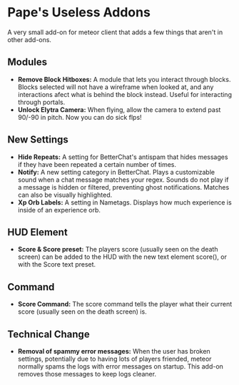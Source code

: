 # Pape's Useless Addons
A very small add-on for meteor client that adds a few things that aren't in other add-ons.

## Modules
- **Remove Block Hitboxes:** A module that lets you interact through blocks. Blocks selected will not have a wireframe when looked at, and any interactions afect what is behind the block instead. Useful for interacting through portals.
- **Unlock Elytra Camera:** When flying, allow the camera to extend past 90/-90 in pitch. Now you can do sick flps!

## New Settings
- **Hide Repeats:** A setting for BetterChat's antispam that hides messages if they have been repeated a certain number of times.
- **Notify:** A new setting category in BetterChat. Plays a customizable sound when a chat message matches your regex. Sounds do not play if a message is  hidden or filtered, preventing ghost notifications. Matches can also be visually highlighted.
- **Xp Orb Labels:** A setting in Nametags. Displays how much experience is inside of an experience orb.

## HUD Element
- **Score & Score preset:** The players score (usually seen on the death screen) can be added to the HUD with the new text element score(), or with the Score text preset.

## Command
- **Score Command:** The score command tells the player what their current score (usually seen on the death screen) is.

## Technical Change
- **Removal of spammy error messages:** When the user has broken settings, potentially due to having lots of players friended, meteor normally spams the logs with error messages on startup. This add-on removes those messages to keep logs cleaner.
